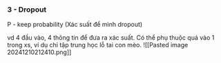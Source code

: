 ### 3 - Dropout
P - keep probability (Xác suất để mình dropout)

vd 4 đầu vào, 4 thông tin để đưa ra xác suất. Có thể phụ thuộc quá vào 1 trong xs, ví dụ chỉ tập trung học lỗ tai con mèo. 
![[Pasted image 20241210212410.png]]


